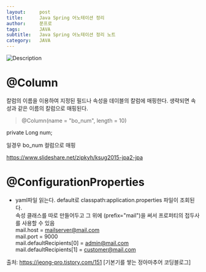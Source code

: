 ```yaml
---
layout:     post
title:      Java Spring 어노테이션 정리
author:     쭌프로
tags:       JAVA
subtitle:   Java Spring 어노테이션 정리 노트
category:   JAVA
---
```


<!-- Start Writing Below in Markdown -->

![Description](https://alalstjr.github.io/jjunpro.github.io/img/java_bg.png)

# @Column 

칼럼의 이름을 이용하여 지정된 필드나 속성을 데이블의 칼럼에 매핑한다.
생략되면 속성과 같은 이름의 칼럼으로 매핑된다.

> @Column(name = "bo_num", length = 10)

private Long num; 

일경우 bo_num 컬럼으로 매핑

https://www.slideshare.net/zipkyh/ksug2015-jpa2-jpa

# @ConfigurationProperties

- yaml파일 읽는다. default로 classpath:application.properties 파일이 조회된다. <br/>
속성 클래스를 따로 만들어두고 그 위에 (prefix="mail")을 써서 프로퍼티의 접두사를 사용할 수 있음 <br/>
mail.host = mailserver@mail.com <br/>
mail.port = 9000 <br/>
mail.defaultRecipients[0] = admin@mail.com <br/>
mail.defaultRecipients[1] = customer@mail.com <br/>

출처: https://jeong-pro.tistory.com/151 [기본기를 쌓는 정아마추어 코딩블로그]
